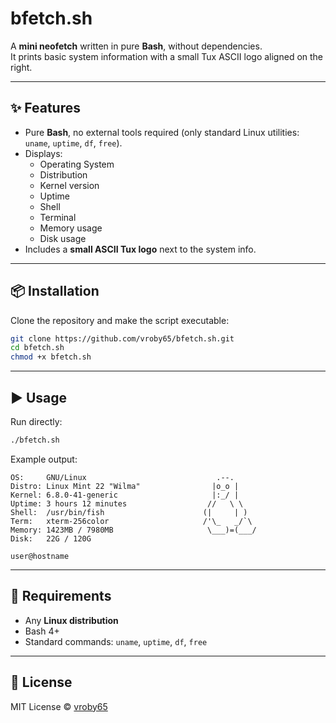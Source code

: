 # bfetch.sh

A **mini neofetch** written in pure **Bash**, without dependencies.  
It prints basic system information with a small Tux ASCII logo aligned on the right.

---

## ✨ Features
- Pure **Bash**, no external tools required (only standard Linux utilities: `uname`, `uptime`, `df`, `free`).
- Displays:
  - Operating System
  - Distribution
  - Kernel version
  - Uptime
  - Shell
  - Terminal
  - Memory usage
  - Disk usage
- Includes a **small ASCII Tux logo** next to the system info.

---

## 📦 Installation
Clone the repository and make the script executable:

```bash
git clone https://github.com/vroby65/bfetch.sh.git
cd bfetch.sh
chmod +x bfetch.sh
````

---

## ▶️ Usage

Run directly:

```bash
./bfetch.sh
```

Example output:

```
OS:     GNU/Linux                             .--.   
Distro: Linux Mint 22 "Wilma"                |o_o |  
Kernel: 6.8.0-41-generic                     |:_/ |  
Uptime: 3 hours 12 minutes                  //   \ \ 
Shell:  /usr/bin/fish                      (|     | )
Term:   xterm-256color                     /'\_   _/`\
Memory: 1423MB / 7980MB                     \___)=(___/
Disk:   22G / 120G

user@hostname
```

---

## 🐧 Requirements

* Any **Linux distribution**
* Bash 4+
* Standard commands: `uname`, `uptime`, `df`, `free`

---

## 📜 License

MIT License © [vroby65](https://github.com/vroby65)


